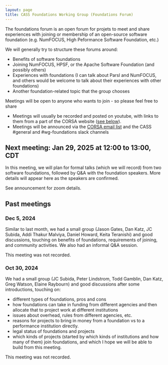 ```yaml
---
layout: page
title: CASS Foundations Working Group (Foundations Forum)
---
```


The foundations forum is an open forum for projets to meet and share experiences with joining or membership of an open-source software foundation (e.g. NumFOCUS, High Peformance Software Foundation, etc.) 

We will generally try to structure these forums around: 
- Benefits of software foundations
- Joining NumFOCUS, HPSF, or the Apache Software Foundation (and possibly others)
- Experiences with foundations (I can talk about Parsl and NumFOCUS, and others would be welcome to talk about their experiences with other foundations)
- Another foundation-related topic that the group chooses

Meetings will be open to anyone who wants to join - so please feel free to share
- Meetings will usually be recorded and posted on youtube, with links to them from a part of the CORSA website ([see below](#past-meetings)).
- Meetings will be announced via the [CORSA email list](https://groups.io/g/corsa/join) and the CASS #general and #wg-foundations slack channels


## Next meeting: Jan 29, 2025 at 12:00 to 13:00, CDT

In this meeting, we will plan for formal talks (which we will record) from two software foundations, followed by Q&A with the foundation speakers. More details will appear here as the speakers are confirmed.

See announcement for zoom details.

## Past meetings

### Dec 5, 2024

Similar to last month, we had a small group (Jason Gates, Dan Katz, JC Subida, Addi Thakur Malviya, Daniel Howard, Keita Teranishi) and good discussions, 
touching on benefits of foundations, requirements of joining, and community activities. We also had an informal Q&A session.

This meeting was not recorded.


### Oct 30, 2024

We had a small group (JC Subida, Peter Lindstrom, Todd Gamblin, Dan Katz, Greg Watson, Elaine Raybourn) and good discussions after some introductions, touching on:
* different types of foundations, pros and cons
* how foundations can take in funding from different agencies and then allocate that to project work at different institutions
* issues about overhead, rules from different agencies, etc.
* reasons for projects to bring in money from a foundation vs to a performance institution directly.
* legal status of foundations and projects
* which kinds of projects (started by which kinds of institutions and how many of them) join foundations, and which
I hope we will be able to build from this meeting.

This meeting was not recorded.
